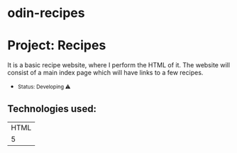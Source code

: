 # odin-recipes
<h1>Project: Recipes</h1>

It is a basic recipe website, where I perform the HTML of it. 
The website will consist of a main index page which will have links to a few recipes.

   * <small> Status: Developing ⚠️</small>

## Technologies used:
<table>
   <tr>
     <td>HTML</td>
   </tr>
   <tr>
     <td>5</td>
   </tr> 
</table>


